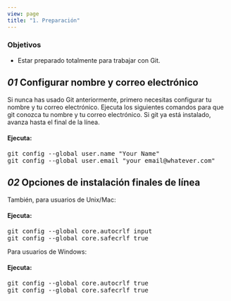 ```yaml
---
view: page
title: "1. Preparación"
---
```


<h3>Objetivos</h3>

<ul><li>Estar preparado totalmente para trabajar con Git.</li></ul>

<h2><em>01</em> Configurar nombre y correo electrónico</h2>

<p>Si nunca has usado Git anteriormente, primero necesitas configurar tu nombre y tu correo electrónico. Ejecuta los siguientes comandos para que git conozca tu nombre y tu correo electrónico. Si git ya está instalado, avanza hasta el final de la línea.</p>

<h4 class="h4-pre">Ejecuta:</h4>

<pre class="instructions">git config --global user.name "Your Name"
git config --global user.email "your_email@whatever.com"</pre>

<h2><em>02</em> Opciones de instalación finales de línea</h2>

<p>También, para usuarios de Unix/Mac:</p>

<h4 class="h4-pre">Ejecuta:</h4>

<pre class="instructions">git config --global core.autocrlf input
git config --global core.safecrlf true</pre>

<p>Para usuarios de Windows:</p>

<h4 class="h4-pre">Ejecuta:</h4>

<pre class="instructions">git config --global core.autocrlf true
git config --global core.safecrlf true</pre>
